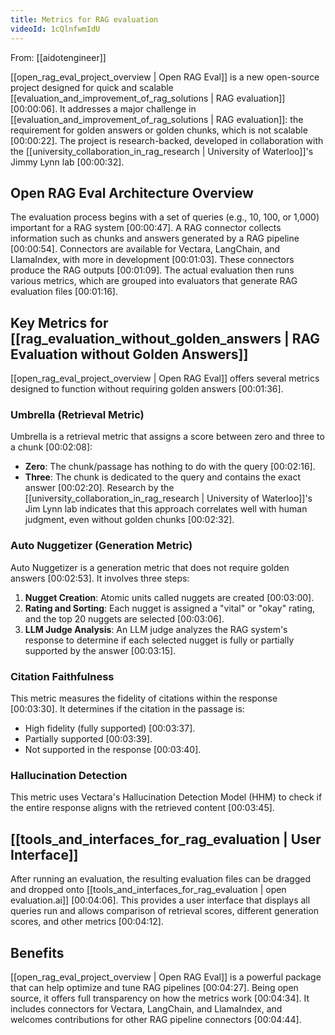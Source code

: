 ```yaml
---
title: Metrics for RAG evaluation
videoId: 1cQlnfwmIdU
---
```


From: [[aidotengineer]] <br/> 

[[open_rag_eval_project_overview | Open RAG Eval]] is a new open-source project designed for quick and scalable [[evaluation_and_improvement_of_rag_solutions | RAG evaluation]] <a class="yt-timestamp" data-t="00:00:06">[00:00:06]</a>. It addresses a major challenge in [[evaluation_and_improvement_of_rag_solutions | RAG evaluation]]: the requirement for golden answers or golden chunks, which is not scalable <a class="yt-timestamp" data-t="00:00:22">[00:00:22]</a>. The project is research-backed, developed in collaboration with the [[university_collaboration_in_rag_research | University of Waterloo]]'s Jimmy Lynn lab <a class="yt-timestamp" data-t="00:00:32">[00:00:32]</a>.

## Open RAG Eval Architecture Overview
The evaluation process begins with a set of queries (e.g., 10, 100, or 1,000) important for a RAG system <a class="yt-timestamp" data-t="00:00:47">[00:00:47]</a>. A RAG connector collects information such as chunks and answers generated by a RAG pipeline <a class="yt-timestamp" data-t="00:00:54">[00:00:54]</a>. Connectors are available for Vectara, LangChain, and LlamaIndex, with more in development <a class="yt-timestamp" data-t="00:01:03">[00:01:03]</a>. These connectors produce the RAG outputs <a class="yt-timestamp" data-t="00:01:09">[00:01:09]</a>. The actual evaluation then runs various metrics, which are grouped into evaluators that generate RAG evaluation files <a class="yt-timestamp" data-t="00:01:16">[00:01:16]</a>.

## Key Metrics for [[rag_evaluation_without_golden_answers | RAG Evaluation without Golden Answers]]
[[open_rag_eval_project_overview | Open RAG Eval]] offers several metrics designed to function without requiring golden answers <a class="yt-timestamp" data-t="00:01:36">[00:01:36]</a>.

### Umbrella (Retrieval Metric)
Umbrella is a retrieval metric that assigns a score between zero and three to a chunk <a class="yt-timestamp" data-t="00:02:08">[00:02:08]</a>:
*   **Zero**: The chunk/passage has nothing to do with the query <a class="yt-timestamp" data-t="00:02:16">[00:02:16]</a>.
*   **Three**: The chunk is dedicated to the query and contains the exact answer <a class="yt-timestamp" data-t="00:02:20">[00:02:20]</a>.
Research by the [[university_collaboration_in_rag_research | University of Waterloo]]'s Jim Lynn lab indicates that this approach correlates well with human judgment, even without golden chunks <a class="yt-timestamp" data-t="00:02:32">[00:02:32]</a>.

### Auto Nuggetizer (Generation Metric)
Auto Nuggetizer is a generation metric that does not require golden answers <a class="yt-timestamp" data-t="00:02:53">[00:02:53]</a>. It involves three steps:
1.  **Nugget Creation**: Atomic units called nuggets are created <a class="yt-timestamp" data-t="00:03:00">[00:03:00]</a>.
2.  **Rating and Sorting**: Each nugget is assigned a "vital" or "okay" rating, and the top 20 nuggets are selected <a class="yt-timestamp" data-t="00:03:06">[00:03:06]</a>.
3.  **LLM Judge Analysis**: An LLM judge analyzes the RAG system's response to determine if each selected nugget is fully or partially supported by the answer <a class="yt-timestamp" data-t="00:03:15">[00:03:15]</a>.

### Citation Faithfulness
This metric measures the fidelity of citations within the response <a class="yt-timestamp" data-t="00:03:30">[00:03:30]</a>. It determines if the citation in the passage is:
*   High fidelity (fully supported) <a class="yt-timestamp" data-t="00:03:37">[00:03:37]</a>.
*   Partially supported <a class="yt-timestamp" data-t="00:03:39">[00:03:39]</a>.
*   Not supported in the response <a class="yt-timestamp" data-t="00:03:40">[00:03:40]</a>.

### Hallucination Detection
This metric uses Vectara's Hallucination Detection Model (HHM) to check if the entire response aligns with the retrieved content <a class="yt-timestamp" data-t="00:03:45">[00:03:45]</a>.

## [[tools_and_interfaces_for_rag_evaluation | User Interface]]
After running an evaluation, the resulting evaluation files can be dragged and dropped onto [[tools_and_interfaces_for_rag_evaluation | open evaluation.ai]] <a class="yt-timestamp" data-t="00:04:06">[00:04:06]</a>. This provides a user interface that displays all queries run and allows comparison of retrieval scores, different generation scores, and other metrics <a class="yt-timestamp" data-t="00:04:12">[00:04:12]</a>.

## Benefits
[[open_rag_eval_project_overview | Open RAG Eval]] is a powerful package that can help optimize and tune RAG pipelines <a class="yt-timestamp" data-t="00:04:27">[00:04:27]</a>. Being open source, it offers full transparency on how the metrics work <a class="yt-timestamp" data-t="00:04:34">[00:04:34]</a>. It includes connectors for Vectara, LangChain, and LlamaIndex, and welcomes contributions for other RAG pipeline connectors <a class="yt-timestamp" data-t="00:04:44">[00:04:44]</a>.